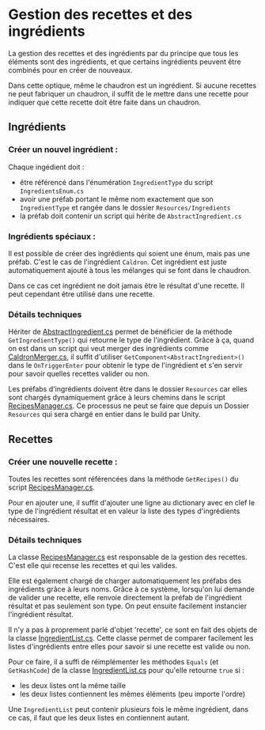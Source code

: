 # Gestion des recettes et des ingrédients

La gestion des recettes et des ingrédients par du principe que tous les éléments sont des ingrédients, et que certains ingrédients peuvent être combinés pour en créer de nouveaux.

Dans cette optique, même le chaudron est un ingrédient. Si aucune recettes ne peut fabriquer un chaudron, il suffit de le mettre dans une recette pour indiquer que cette recette doit être faite dans un chaudron.

## Ingrédients

### Créer un nouvel ingrédient :

Chaque ingédient doit :
- être référencé dans l'énumération `IngredientType` du script `IngredientsEnum.cs`
- avoir une préfab portant le même nom exactement que son `IngredientType` et rangée dans le dossier `Resources/Ingredients`
- la préfab doit contenir un script qui hérite de `AbstractIngredient.cs`

### Ingrédients spéciaux :

Il est possible de créer des ingrédients qui soient une énum, mais pas une préfab. C'est le cas de l'ingrédient `Caldron`. Cet ingrédient est juste automatiquement ajouté à tous les mélanges qui se font dans le chaudron.

Dans ce cas cet ingrédient ne doit jamais être le résultat d'une recette. Il peut cependant être utilisé dans une recette.

### Détails techniques

Hériter de [AbstractIngredient.cs](../Scripts/Ingredients/AbstractIngredient.cs) permet de bénéficier de la méthode `GetIngredientType()` qui retourne le type de l'ingrédient.
Grâce à ça, quand on est dans un script qui veut merger des ingrédients comme [CaldronMerger.cs](../Scripts/CaldronMerger.cs),
il suffit d'utiliser `GetComponent<AbstractIngredient>()` dans le `OnTriggerEnter` pour obtenir le type de l'ingrédient et s'en servir pour savoir quelles recettes valider ou non.

Les préfabs d'ingrédients doivent être dans le dossier `Resources` car elles sont chargés dynamiquement grâce à leurs chemins dans le script [RecipesManager.cs](../Scripts/RecipesManager.cs). Ce processus ne peut se faire que depuis un Dossier `Resources` qui sera chargé en entier dans le build par Unity.

## Recettes

### Créer une nouvelle recette :

Toutes les recettes sont référencées dans la méthode `GetRecipes()` du script [RecipesManager.cs](../Scripts/RecipesManager.cs).

Pour en ajouter une, il suffit d'ajouter une ligne au dictionary avec en clef le type de l'ingrédient résultat et en valeur la liste des types d'ingrédients nécessaires.

### Détails techniques

La classe [RecipesManager.cs](../Scripts/RecipesManager.cs) est responsable de la gestion des recettes. C'est elle qui recense les recettes et qui les valides.

Elle est également chargé de charger automatiquement les préfabs des ingrédients grâce à leurs noms. Grâce à ce système,
lorsqu'on lui demande de valider une recette, elle renvoie directement la préfab de l'ingrédient résultat et pas seulement son type.
On peut ensuite facilement instancier l'ingrédient résultat.

Il n'y a pas à proprement parlé d'objet 'recette', ce sont en fait des objets de la classe [IngredientList.cs](../Scripts/Ingredients/IngredientList.cs).
Cette classe permet de comparer facilement les listes d'ingrédients entre elles pour savoir si une recette est valide ou non.

Pour ce faire, il a suffi de réimplémenter les méthodes `Equals` (et `GetHashCode`) de la classe [IngredientList.cs](../Scripts/Ingredients/IngredientList.cs)
pour qu'elle retourne `true` si :
- les deux listes ont la même taille
- les deux listes contiennent les mêmes éléments (peu importe l'ordre)

Une `IngredientList` peut contenir plusieurs fois le même ingrédient, dans ce cas, il faut que les deux listes en contiennent autant.
